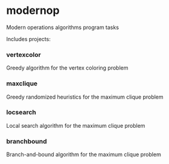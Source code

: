 # modernop
Modern operations algorithms program tasks

Includes projects: 
### vertexcolor
Greedy algorithm for the vertex coloring problem

### maxclique
Greedy randomized heuristics for the maximum clique problem

### locsearch
Local search algorithm for the maximum clique problem

### branchbound
Branch-and-bound algorithm for the maximum clique problem


